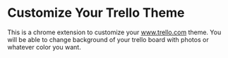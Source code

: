Customize Your Trello Theme
==================
This is a chrome extension to customize your www.trello.com theme. 
You will be able to change background of your trello board with photos or whatever color you want.
